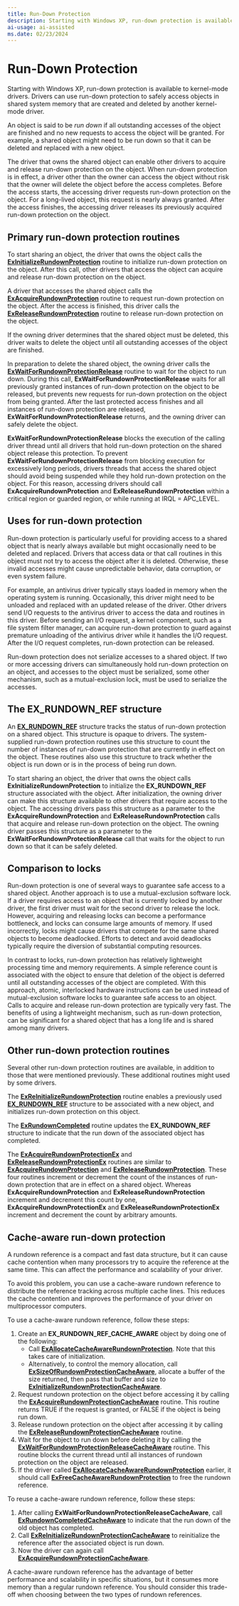 ```yaml
---
title: Run-Down Protection
description: Starting with Windows XP, run-down protection is available to kernel-mode drivers. Drivers can use run-down protection to safely access objects in shared system memory that are created and deleted by another kernel-mode driver.
ai-usage: ai-assisted
ms.date: 02/23/2024
---
```


# Run-Down Protection


Starting with Windows XP, run-down protection is available to kernel-mode drivers. Drivers can use run-down protection to safely access objects in shared system memory that are created and deleted by another kernel-mode driver.

An object is said to be *run down* if all outstanding accesses of the object are finished and no new requests to access the object will be granted. For example, a shared object might need to be run down so that it can be deleted and replaced with a new object.

The driver that owns the shared object can enable other drivers to acquire and release run-down protection on the object. When run-down protection is in effect, a driver other than the owner can access the object without risk that the owner will delete the object before the access completes. Before the access starts, the accessing driver requests run-down protection on the object. For a long-lived object, this request is nearly always granted. After the access finishes, the accessing driver releases its previously acquired run-down protection on the object.

## Primary run-down protection routines


To start sharing an object, the driver that owns the object calls the [**ExInitializeRundownProtection**](/windows-hardware/drivers/ddi/wdm/nf-wdm-exinitializerundownprotection) routine to initialize run-down protection on the object. After this call, other drivers that access the object can acquire and release run-down protection on the object.

A driver that accesses the shared object calls the [**ExAcquireRundownProtection**](/windows-hardware/drivers/ddi/wdm/nf-wdm-exacquirerundownprotection) routine to request run-down protection on the object. After the access is finished, this driver calls the [**ExReleaseRundownProtection**](/windows-hardware/drivers/ddi/wdm/nf-wdm-exreleaserundownprotection) routine to release run-down protection on the object.

If the owning driver determines that the shared object must be deleted, this driver waits to delete the object until all outstanding accesses of the object are finished.

In preparation to delete the shared object, the owning driver calls the [**ExWaitForRundownProtectionRelease**](/windows-hardware/drivers/ddi/wdm/nf-wdm-exwaitforrundownprotectionrelease) routine to wait for the object to run down. During this call, **ExWaitForRundownProtectionRelease** waits for all previously granted instances of run-down protection on the object to be released, but prevents new requests for run-down protection on the object from being granted. After the last protected access finishes and all instances of run-down protection are released, **ExWaitForRundownProtectionRelease** returns, and the owning driver can safely delete the object.

**ExWaitForRundownProtectionRelease** blocks the execution of the calling driver thread until all drivers that hold run-down protection on the shared object release this protection. To prevent **ExWaitForRundownProtectionRelease** from blocking execution for excessively long periods, drivers threads that access the shared object should avoid being suspended while they hold run-down protection on the object. For this reason, accessing drivers should call **ExAcquireRundownProtection** and **ExReleaseRundownProtection** within a critical region or guarded region, or while running at IRQL = APC\_LEVEL.

## Uses for run-down protection


Run-down protection is particularly useful for providing access to a shared object that is nearly always available but might occasionally need to be deleted and replaced. Drivers that access data or that call routines in this object must not try to access the object after it is deleted. Otherwise, these invalid accesses might cause unpredictable behavior, data corruption, or even system failure.

For example, an antivirus driver typically stays loaded in memory when the operating system is running. Occasionally, this driver might need to be unloaded and replaced with an updated release of the driver. Other drivers send I/O requests to the antivirus driver to access the data and routines in this driver. Before sending an I/O request, a kernel component, such as a file system filter manager, can acquire run-down protection to guard against premature unloading of the antivirus driver while it handles the I/O request. After the I/O request completes, run-down protection can be released.

Run-down protection does not serialize accesses to a shared object. If two or more accessing drivers can simultaneously hold run-down protection on an object, and accesses to the object must be serialized, some other mechanism, such as a mutual-exclusion lock, must be used to serialize the accesses.

## The EX\_RUNDOWN\_REF structure


An [**EX\_RUNDOWN\_REF**](./eprocess.md) structure tracks the status of run-down protection on a shared object. This structure is opaque to drivers. The system-supplied run-down protection routines use this structure to count the number of instances of run-down protection that are currently in effect on the object. These routines also use this structure to track whether the object is run down or is in the process of being run down.

To start sharing an object, the driver that owns the object calls **ExInitializeRundownProtection** to initialize the **EX\_RUNDOWN\_REF** structure associated with the object. After initialization, the owning driver can make this structure available to other drivers that require access to the object. The accessing drivers pass this structure as a parameter to the **ExAcquireRundownProtection** and **ExReleaseRundownProtection** calls that acquire and release run-down protection on the object. The owning driver passes this structure as a parameter to the **ExWaitForRundownProtectionRelease** call that waits for the object to run down so that it can be safely deleted.

## Comparison to locks


Run-down protection is one of several ways to guarantee safe access to a shared object. Another approach is to use a mutual-exclusion software lock. If a driver requires access to an object that is currently locked by another driver, the first driver must wait for the second driver to release the lock. However, acquiring and releasing locks can become a performance bottleneck, and locks can consume large amounts of memory. If used incorrectly, locks might cause drivers that compete for the same shared objects to become deadlocked. Efforts to detect and avoid deadlocks typically require the diversion of substantial computing resources.

In contrast to locks, run-down protection has relatively lightweight processing time and memory requirements. A simple reference count is associated with the object to ensure that deletion of the object is deferred until all outstanding accesses of the object are completed. With this approach, atomic, interlocked hardware instructions can be used instead of mutual-exclusion software locks to guarantee safe access to an object. Calls to acquire and release run-down protection are typically very fast. The benefits of using a lightweight mechanism, such as run-down protection, can be significant for a shared object that has a long life and is shared among many drivers.

## Other run-down protection routines


Several other run-down protection routines are available, in addition to those that were mentioned previously. These additional routines might used by some drivers.

The [**ExReInitializeRundownProtection**](/windows-hardware/drivers/ddi/wdm/nf-wdm-exreinitializerundownprotection) routine enables a previously used [**EX\_RUNDOWN\_REF**](./eprocess.md) structure to be associated with a new object, and initializes run-down protection on this object.

The [**ExRundownCompleted**](/windows-hardware/drivers/ddi/wdm/nf-wdm-exrundowncompleted) routine updates the **EX\_RUNDOWN\_REF** structure to indicate that the run down of the associated object has completed.

The [**ExAcquireRundownProtectionEx**](/windows-hardware/drivers/ddi/wdm/nf-wdm-exacquirerundownprotectionex) and [**ExReleaseRundownProtectionEx**](/windows-hardware/drivers/ddi/wdm/nf-wdm-exreleaserundownprotectionex) routines are similar to [**ExAcquireRundownProtection**](/windows-hardware/drivers/ddi/wdm/nf-wdm-exacquirerundownprotection) and [**ExReleaseRundownProtection**](/windows-hardware/drivers/ddi/wdm/nf-wdm-exreleaserundownprotection). These four routines increment or decrement the count of the instances of run-down protection that are in effect on a shared object. Whereas **ExAcquireRundownProtection** and **ExReleaseRundownProtection** increment and decrement this count by one, **ExAcquireRundownProtectionEx** and **ExReleaseRundownProtectionEx** increment and decrement the count by arbitrary amounts.

## Cache-aware run-down protection

A rundown reference is a compact and fast data structure, but it can cause cache contention when many processors try to acquire the reference at the same time. This can affect the performance and scalability of your driver.

To avoid this problem, you can use a cache-aware rundown reference to distribute the reference tracking across multiple cache lines. This reduces the cache contention and improves the performance of your driver on multiprocessor computers.

To use a cache-aware rundown reference, follow these steps:

1. Create an **EX_RUNDOWN_REF_CACHE_AWARE** object by doing one of the following:
    * Call [**ExAllocateCacheAwareRundownProtection**](/windows-hardware/drivers/ddi/wdm/nf-wdm-exallocatecacheawarerundownprotection). Note that this takes care of initialization.
    * Alternatively, to control the memory allocation, call [**ExSizeOfRundownProtectionCacheAware**](/windows-hardware/drivers/ddi/wdm/nf-wdm-exsizeofrundownprotectioncacheaware), allocate a buffer of the size returned, then pass that buffer and size to [**ExInitializeRundownProtectionCacheAware**](/windows-hardware/drivers/ddi/wdm/nf-wdm-exinitializerundownprotectioncacheaware).
1. Request rundown protection on the object before accessing it by calling the [**ExAcquireRundownProtectionCacheAware**](/windows-hardware/drivers/ddi/wdm/nf-wdm-exacquirerundownprotectioncacheaware) routine. This routine returns TRUE if the request is granted, or FALSE if the object is being run down.
1. Release rundown protection on the object after accessing it by calling the [**ExReleaseRundownProtectionCacheAware**](/windows-hardware/drivers/ddi/wdm/nf-wdm-exreleaserundownprotectioncacheaware) routine.
1. Wait for the object to run down before deleting it by calling the [**ExWaitForRundownProtectionReleaseCacheAware**](/windows-hardware/drivers/ddi/wdm/nf-wdm-exwaitforrundownprotectionreleasecacheaware) routine. This routine blocks the current thread until all instances of rundown protection on the object are released.
1. If the driver called  [**ExAllocateCacheAwareRundownProtection**](/windows-hardware/drivers/ddi/wdm/nf-wdm-exallocatecacheawarerundownprotection) earlier, it should call [**ExFreeCacheAwareRundownProtection**](/windows-hardware/drivers/ddi/wdm/nf-wdm-exfreecacheawarerundownprotection) to free the rundown reference.

To reuse a cache-aware rundown reference, follow these steps:

1. After calling **ExWaitForRundownProtectionReleaseCacheAware**, call [**ExRundownCompletedCacheAware**](/windows-hardware/drivers/ddi/wdm/nf-wdm-exrundowncompletedcacheaware) to indicate that the run down of the old object has completed.
1. Call [**ExReInitializeRundownProtectionCacheAware**](/windows-hardware/drivers/ddi/wdm/nf-wdm-exreinitializerundownprotectioncacheaware) to reinitialize the reference after the associated object is run down.
1. Now the driver can again call [**ExAcquireRundownProtectionCacheAware**](/windows-hardware/drivers/ddi/wdm/nf-wdm-exacquirerundownprotectioncacheaware).

A cache-aware rundown reference has the advantage of better performance and scalability in specific situations, but it consumes more memory than a regular rundown reference. You should consider this trade-off when choosing between the two types of rundown references.
